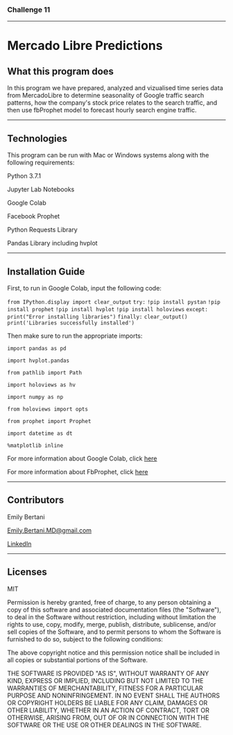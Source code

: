 ### Challenge 11


---


# Mercado Libre Predictions

## What this program does

In this program we have prepared, analyzed and vizualised time series data from MercadoLibre to determine seasonality of Google traffic search patterns, how the company's stock price relates to the search traffic, and then use fbProphet model to forecast hourly search engine traffic.

---

## Technologies

This program can be run with Mac or Windows systems along with the following requirements:

Python 3.7.1

Jupyter Lab Notebooks

Google Colab

Facebook Prophet

Python Requests Library

Pandas Library including hvplot



---


## Installation Guide

First, to run in Google Colab, input the following code:

`from IPython.display import clear_output`
`try:`
  `!pip install pystan`
  `!pip install prophet`
  `!pip install hvplot`
  `!pip install holoviews`
`except:`
  `print("Error installing libraries")`
`finally:`
  `clear_output()`
  `print('Libraries successfully installed')`
  
Then make sure to run the appropriate imports:

`import pandas as pd`

`import hvplot.pandas`

`from pathlib import Path`

`import holoviews as hv`

`import numpy as np`

`from holoviews import opts`

`from prophet import Prophet`

`import datetime as dt`

`%matplotlib inline`


For more information about Google Colab, click [here](https://colab.research.google.com/?utm_source=scs-index)

For more information about FbProphet, click [here](https://facebook.github.io/prophet/)


---


## Contributors

Emily Bertani

Emily.Bertani.MD@gmail.com

[LinkedIn](https://www.linkedin.com/feed/)

---

## Licenses

MIT

Permission is hereby granted, free of charge, to any person obtaining a copy of this software and associated documentation files (the "Software"), to deal in the Software without restriction, including without limitation the rights to use, copy, modify, merge, publish, distribute, sublicense, and/or sell copies of the Software, and to permit persons to whom the Software is furnished to do so, subject to the following conditions:

The above copyright notice and this permission notice shall be included in all copies or substantial portions of the Software.

THE SOFTWARE IS PROVIDED "AS IS", WITHOUT WARRANTY OF ANY KIND, EXPRESS OR IMPLIED, INCLUDING BUT NOT LIMITED TO THE WARRANTIES OF MERCHANTABILITY, FITNESS FOR A PARTICULAR PURPOSE AND NONINFRINGEMENT. IN NO EVENT SHALL THE AUTHORS OR COPYRIGHT HOLDERS BE LIABLE FOR ANY CLAIM, DAMAGES OR OTHER LIABILITY, WHETHER IN AN ACTION OF CONTRACT, TORT OR OTHERWISE, ARISING FROM, OUT OF OR IN CONNECTION WITH THE SOFTWARE OR THE USE OR OTHER DEALINGS IN THE SOFTWARE.


